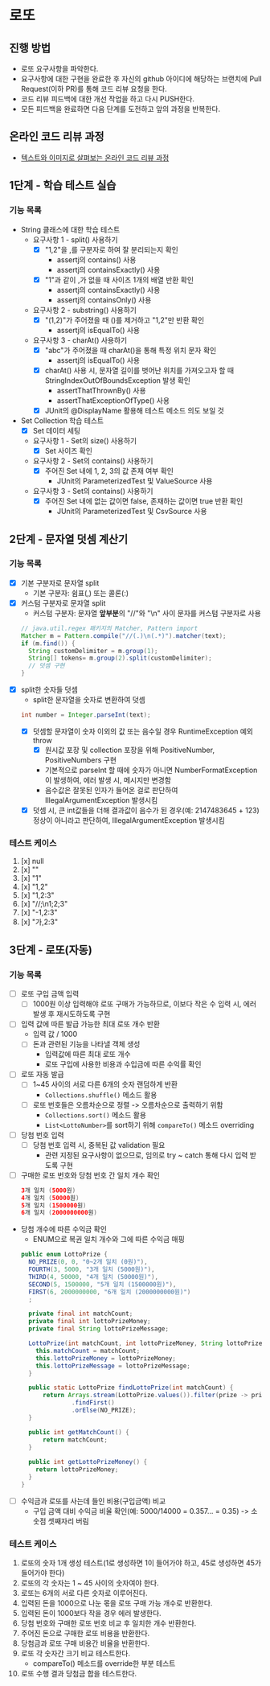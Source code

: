 # 로또
## 진행 방법
* 로또 요구사항을 파악한다.
* 요구사항에 대한 구현을 완료한 후 자신의 github 아이디에 해당하는 브랜치에 Pull Request(이하 PR)를 통해 코드 리뷰 요청을 한다.
* 코드 리뷰 피드백에 대한 개선 작업을 하고 다시 PUSH한다.
* 모든 피드백을 완료하면 다음 단계를 도전하고 앞의 과정을 반복한다.

## 온라인 코드 리뷰 과정
* [텍스트와 이미지로 살펴보는 온라인 코드 리뷰 과정](https://github.com/next-step/nextstep-docs/tree/master/codereview)

## 1단계 - 학습 테스트 실습
### 기능 목록
* String 클래스에 대한 학습 테스트
  * 요구사항 1 - split() 사용하기
    * [x] "1,2"을 ,를 구분자로 하여 잘 분리되는지 확인
      * assertj의 contains() 사용
      * assertj의 containsExactly() 사용
    * [x] "1"과 같이 ,가 없을 때 사이즈 1개의 배열 반환 확인
      * assertj의 containsExactly() 사용
      * assertj의 containsOnly() 사용
  * 요구사항 2 - substring() 사용하기
    * [x] "(1,2)"가 주어졌을 때 ()를 제거하고 "1,2"만 반환 확인
      * assertj의 isEqualTo() 사용
  * 요구사항 3 - charAt() 사용하기
    * [x] "abc"가 주어졌을 때 charAt()을 통해 특정 위치 문자 확인
      * assertj의 isEqualTo() 사용
    * [x] charAt() 사용 시, 문자열 길이를 벗어난 위치를 가져오고자 할 때 StringIndexOutOfBoundsException 발생 확인
      * assertThatThrownBy() 사용
      * assertThatExceptionOfType() 사용
    * [x] JUnit의 @DisplayName 활용해 테스트 메소드 의도 보일 것
* Set Collection 학습 테스트
  * [x] Set 데이터 세팅
  * 요구사항 1 - Set의 size() 사용하기
    * [x] Set 사이즈 확인
  * 요구사항 2 - Set의 contains() 사용하기
    * [x] 주어진 Set 내에 1, 2, 3의 값 존재 여부 확인
      * JUnit의 ParameterizedTest 및 ValueSource 사용
  * 요구사항 3 - Set의 contains() 사용하기
    * [x] 주어진 Set 내에 없는 값이면 false, 존재하는 값이면 true 반환 확인
      * JUnit의 ParameterizedTest 및 CsvSource 사용

## 2단계 - 문자열 덧셈 계산기
### 기능 목록
* [x] 기본 구분자로 문자열 split
  * 기본 구분자: 쉼표(,) 또는 콜론(:)
* [x] 커스텀 구분자로 문자열 split
  * 커스텀 구분자: 문자열 **앞부분**의 "//"와 "\n" 사이 문자를 커스텀 구분자로 사용
  ```java
  // java.util.regex 패키지의 Matcher, Pattern import
  Matcher m = Pattern.compile("//(.)\n(.*)").matcher(text);
  if (m.find()) {
    String customDelimiter = m.group(1);
    String[] tokens= m.group(2).split(customDelimiter);
    // 덧셈 구현
  }
  ```
* [x] split한 숫자들 덧셈
  * split한 문자열을 숫자로 변환하여 덧셈
  ```java
  int number = Integer.parseInt(text);
  ```
  * [x] 덧셈할 문자열이 숫자 이외의 값 또는 음수일 경우 RuntimeException 예외 throw
    * [x] 원시값 포장 및 collection 포장을 위해 PositiveNumber, PositiveNumbers 구현
    * 기본적으로 parseInt 할 때에 숫자가 아니면 NumberFormatException이 발생하여, 에러 발생 시, 메시지만 변경함
    * 음수값은 잘못된 인자가 들어온 걸로 판단하여 IllegalArgumentException 발생시킴
  * [x] 덧셈 시, 큰 int값들을 더해 결과값이 음수가 된 경우(예: 2147483645 + 123) 정상이 아니라고 판단하여, IllegalArgumentException 발생시킴
### 테스트 케이스
1. [x] null
2. [x] ""
3. [x] "1"
4. [x] "1,2"
5. [x] "1,2:3"
6. [x] "//;\n1;2;3"
7. [x] "-1,2:3"
8. [x] "가,2:3"

## 3단계 - 로또(자동)
### 기능 목록
* [ ] 로또 구입 금액 입력
  * [ ] 1000원 이상 입력해야 로또 구매가 가능하므로, 이보다 작은 수 입력 시, 에러 발생 후 재시도하도록 구현
* [ ] 입력 값에 따른 발급 가능한 최대 로또 개수 반환
  * 입력 값 / 1000
  * [ ] 돈과 관련된 기능을 나타낼 객체 생성
    * 입력값에 따른 최대 로또 개수
    * 로또 구입에 사용한 비용과 수입금에 따른 수익률 확인
* [ ] 로또 자동 발급
  * [ ] 1~45 사이의 서로 다른 6개의 숫자 랜덤하게 반환
    * `Collections.shuffle()` 메소드 활용
  * [ ] 로또 번호들은 오름차순으로 정렬 -> 오름차순으로 출력하기 위함
    * `Collections.sort()` 메소드 활용
    * `List<LottoNumber>`를 sort하기 위해 `compareTo()` 메소드 overriding
* [ ] 당첨 번호 입력
  * [ ] 당첨 번호 입력 시, 중복된 값 validation 필요
    * 관련 지정된 요구사항이 없으므로, 임의로 try ~ catch 통해 다시 입력 받도록 구현
* [ ] 구매한 로또 번호와 당첨 번호 간 일치 개수 확인
  ```java
  3개 일치 (5000원)
  4개 일치 (50000원)
  5개 일치 (1500000원)
  6개 일치 (2000000000원)
  ```
* 당첨 개수에 따른 수익금 확인
  * ENUM으로 복권 일치 개수와 그에 따른 수익금 매핑
  ```java   
  public enum LottoPrize {
    NO_PRIZE(0, 0, "0~2개 일치 (0원)"),
    FOURTH(3, 5000, "3개 일치 (5000원)"),
    THIRD(4, 50000, "4개 일치 (50000원)"),
    SECOND(5, 1500000, "5개 일치 (1500000원)"),
    FIRST(6, 2000000000, "6개 일치 (2000000000원)")
    ;
  
    private final int matchCount;
    private final int lottoPrizeMoney;
    private final String lottoPrizeMessage;
  
    LottoPrize(int matchCount, int lottoPrizeMoney, String lottoPrizeMessage) {
      this.matchCount = matchCount;
      this.lottoPrizeMoney = lottoPrizeMoney;
      this.lottoPrizeMessage = lottoPrizeMessage;
    }

    public static LottoPrize findLottoPrize(int matchCount) {
        return Arrays.stream(LottoPrize.values()).filter(prize -> prize.getMatchCount() == matchCount)
                .findFirst()
                .orElse(NO_PRIZE);
    }

    public int getMatchCount() {
        return matchCount;
    }
      
    public int getLottoPrizeMoney() {
      return lottoPrizeMoney;
    }
  }
  ```
* [ ] 수익금과 로또를 사는데 들인 비용(구입금액) 비교
  * 구입 금액 대비 수익금 비율 확인(예: 5000/14000 = 0.357... = 0.35) -> 소숫점 셋째자리 버림

### 테스트 케이스
1. 로또의 숫자 1개 생성 테스트(1로 생성하면 1이 들어가야 하고, 45로 생성하면 45가 들어가야 한다)
2. 로또의 각 숫자는 1 ~ 45 사이의 숫자여야 한다.
3. 로또는 6개의 서로 다른 숫자로 이루어진다.
4. 입력된 돈을 1000으로 나눈 몫을 로또 구매 가능 개수로 반환한다.
5. 입력된 돈이 1000보다 작을 경우 에러 발생한다.
6. 당첨 번호와 구매한 로또 번호 비교 후 일치한 개수 반환한다.
7. 주어진 돈으로 구매한 로또 비용을 반환한다.
8. 당첨금과 로또 구매 비용간 비율을 반환한다.
9. 로또 각 숫자간 크기 비교 테스트한다.
   * compareTo() 메소드를 override한 부분 테스트
10. 로또 수행 결과 당첨금 합을 테스트한다.